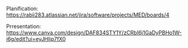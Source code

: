 Planification:  https://rabii283.atlassian.net/jira/software/projects/MED/boards/4


Prresentation:  https://www.canva.com/design/DAF834STY1Y/zCRbI6j1GaDyPBHo1W-i6g/edit?ui=eyJHIjp7fX0




